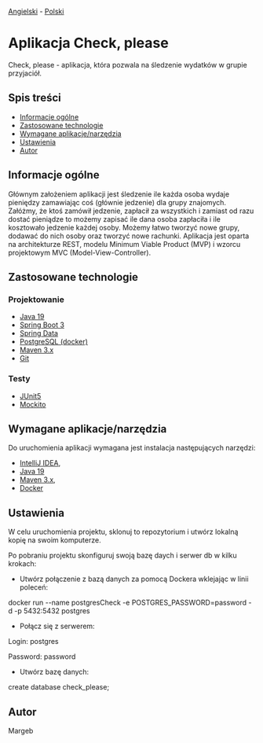 [Angielski](README.md) - [<ins>Polski</ins>](README.pl.md)

# Aplikacja Check, please

Check, please - aplikacja, która pozwala na śledzenie wydatków w grupie przyjaciół.
## Spis treści

* [Informacje ogólne](#informacje-ogólne)
* [Zastosowane technologie](#zastosowane-technologie)
* [Wymagane aplikacje/narzędzia](#wymagane-aplikacjenarzędzia)
* [Ustawienia](#ustawienia)
* [Autor](#autor)

## Informacje ogólne

Głównym założeniem aplikacji jest śledzenie ile każda osoba wydaje pieniędzy zamawiając coś (głównie jedzenie) dla grupy znajomych. Załóżmy, że ktoś zamówił jedzenie, zapłacił za wszystkich i zamiast od razu dostać pieniądze to możemy zapisać ile dana osoba zapłaciła i ile kosztowało jedzenie każdej osoby. Możemy łatwo tworzyć nowe grupy, dodawać do nich osoby oraz tworzyć nowe rachunki.
Aplikacja jest oparta na architekturze REST, modelu Minimum Viable Product (MVP) i wzorcu projektowym MVC (Model-View-Controller).

## Zastosowane technologie

### Projektowanie

- [Java 19](https://openjdk.org/projects/jdk/19/)
- [Spring Boot 3](https://spring.io/projects/spring-boot)
- [Spring Data](https://spring.io/projects/spring-data)
- [PostgreSQL (docker)](https://www.postgresql.org/)
- [Maven 3.x](https://maven.apache.org/)
- [Git](https://git-scm.com/)

### Testy

- [JUnit5](https://junit.org/junit5/)
- [Mockito](https://site.mockito.org/)

## Wymagane aplikacje/narzędzia

Do uruchomienia aplikacji wymagana jest instalacja następujących narzędzi:

- [IntelliJ IDEA](https://www.jetbrains.com/idea/),
- [Java 19](https://openjdk.org/projects/jdk/19/)
- [Maven 3.x](https://maven.apache.org/download.cgi),
- [Docker](https://docs.docker.com/get-docker/)

## Ustawienia

W celu uruchomienia projektu, sklonuj to repozytorium i utwórz lokalną kopię na swoim komputerze.

Po pobraniu projektu skonfiguruj swoją bazę daych i serwer db w kilku krokach:

- Utwórz połączenie z bazą danych za pomocą Dockera wklejając w linii poleceń:

docker run --name postgresCheck -e POSTGRES_PASSWORD=password -d -p 5432:5432 postgres

- Połącz się z serwerem:

Login: postgres

Password: password

- Utwórz bazę danych:

create database check_please;

## Autor

Margeb